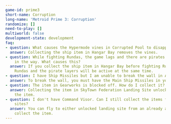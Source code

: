 ```yaml
---
game-id: prime3
short-name: Corruption
long-name: 'Metroid Prime 3: Corruption'
randomize: []
need-to-play: []
multiworld: false
development-state: development
faq:
- question: What causes the Hypermode vines in Corrupted Pool to disappear?
  answer: Collecting the ship item in Hangar Bay removes the vines.
- question: While fighting Rundas, the game lags and there are pirates and turrets
    in the way. What causes this?
  answer: If you collect the ship item in Hangar Bay before fighting Rundas, both
    Rundas and the pirate layers will be active at the same time.
- question: I have Ship Missiles but I am unable to break the wall in Ancient Courtyard.
  answer: To break the wall, you must have the Main Ship Missiles in your inventory.
- question: The item in Gearworks is blocked off. How do I collect it?
  answer: Collecting the item in SkyTown Federation Landing Site unlocks access to
    the item.
- question: I don't have Command Visor. Can I still collect the items from the landing
    sites?
  answer: You can fly to either unlocked landing site from an already active one to
    collect the item.
---
```

